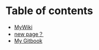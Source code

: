 # Table of contents

* [MyWiki](README.md)
* [new page？](new-page.md)
* [My Gitbook](my-gitbook.md)

